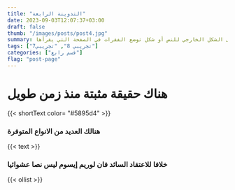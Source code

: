 ```yaml
---
title: "التدوينة الرابعة"
date: 2023-09-03T12:07:37+03:00
draft: false
thumb: "/images/posts/post4.jpg"
summary: هناك حقيقة مثبتة منذ زمن طويل وهي أن المحتوى المقروء لصفحة ما سيلهي القارئ عن التركيز على الشكل الخارجي للنص أو شكل توضع الفقرات في الصفحة التي يقرأها"
tags: ["تجريبي 8", "تجريبي7"]
categories: ["قسم رابع"]
flag: "post-page"
---
```


# هناك حقيقة مثبتة منذ زمن طويل

{{< shortText color= "#5895d4" >}}

### هنالك العديد من الانواع المتوفرة 


{{< text >}}

### خلافا للاعتقاد السائد فان لوريم إيسوم ليس نصا عشوائيا

{{< ollist >}}
